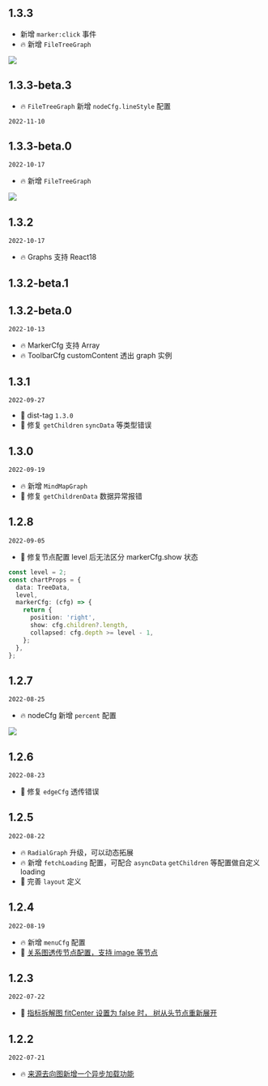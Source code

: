 ## 1.3.3

- 新增 `marker:click` 事件
- 🔥 新增 `FileTreeGraph` 
<img src=https://mdn.alipayobjects.com/huamei_qa8qxu/afts/img/A*CoEVTrU_7g4AAAAAAAAAAAAADmJ7AQ/original>

## 1.3.3-beta.3

- 🔥 `FileTreeGraph` 新增 `nodeCfg.lineStyle` 配置

`2022-11-10`
## 1.3.3-beta.0

`2022-10-17`

- 🔥 新增 `FileTreeGraph` 
<img src=https://mdn.alipayobjects.com/huamei_qa8qxu/afts/img/A*CoEVTrU_7g4AAAAAAAAAAAAADmJ7AQ/original>

## 1.3.2

`2022-10-17`

- 🔥 Graphs 支持 React18

## 1.3.2-beta.1

## 1.3.2-beta.0

`2022-10-13`

- 🔥 MarkerCfg 支持 Array
- 🔥 ToolbarCfg customContent 透出 graph 实例

## 1.3.1

`2022-09-27`

- 🐞 dist-tag `1.3.0`
- 🐞 修复 `getChildren` `syncData` 等类型错误

## 1.3.0

`2022-09-19`

- 🔥 新增 `MindMapGraph`
- 🐞 修复 `getChildrenData` 数据异常报错

## 1.2.8

`2022-09-05`

- 🐞 修复节点配置 level 后无法区分 markerCfg.show 状态

```ts
const level = 2;
const chartProps = {
  data: TreeData,
  level,
  markerCfg: (cfg) => {
    return {
      position: 'right',
      show: cfg.children?.length,
      collapsed: cfg.depth >= level - 1,
    };
  },
};
```

## 1.2.7

`2022-08-25`

- 🔥 nodeCfg 新增 `percent` 配置

<img src=https://gw.alipayobjects.com/zos/antfincdn/9UCy2n8WPu/fe8e1b07-efde-4ba8-9e83-97986f668faf.png>

## 1.2.6

`2022-08-23`

- 🐞 修复 `edgeCfg` 透传错误

## 1.2.5

`2022-08-22`

- 🔥 `RadialGraph` 升级，可以动态拓展
- 🔥 新增 `fetchLoading` 配置，可配合 `asyncData` `getChildren` 等配置做自定义 loading
- 🐞 完善 `layout` 定义

## 1.2.4

`2022-08-19`

- 🔥 新增 `menuCfg` 配置
- 🐞 [关系图透传节点配置，支持 image 等节点](https://github.com/ant-design/ant-design-charts/issues/1489)

## 1.2.3

`2022-07-22`

- 🐞 [指标拆解图 fitCenter 设置为 false 时， 树从头节点重新展开](https://github.com/ant-design/ant-design-charts/issues/1441)

## 1.2.2

`2022-07-21`

- 🔥 [来源去向图新增一个异步加载功能](https://github.com/ant-design/ant-design-charts/issues/1437)
